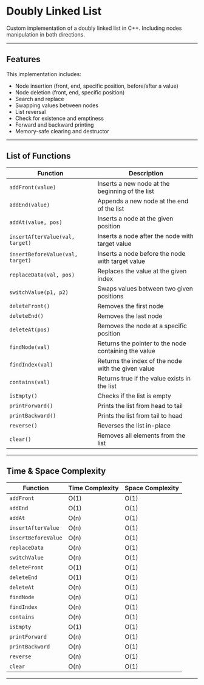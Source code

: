 # Doubly Linked List

Custom implementation of a doubly linked list in C++. Including nodes manipulation in both directions.

---

## Features

This implementation includes:

- Node insertion (front, end, specific position, before/after a value)
- Node deletion (front, end, specific position)
- Search and replace
- Swapping values between nodes
- List reversal
- Check for existence and emptiness
- Forward and backward printing
- Memory-safe clearing and destructor

---

## List of Functions

| Function               | Description                                             |
|------------------------|---------------------------------------------------------|
| `addFront(value)`      | Inserts a new node at the beginning of the list         |
| `addEnd(value)`        | Appends a new node at the end of the list               |
| `addAt(value, pos)`    | Inserts a node at the given position                    |
| `insertAfterValue(val, target)` | Inserts a node after the node with target value    |
| `insertBeforeValue(val, target)`| Inserts a node before the node with target value   |
| `replaceData(val, pos)`| Replaces the value at the given index                   |
| `switchValue(p1, p2)`  | Swaps values between two given positions                |
| `deleteFront()`        | Removes the first node                                  |
| `deleteEnd()`          | Removes the last node                                   |
| `deleteAt(pos)`        | Removes the node at a specific position                 |
| `findNode(val)`        | Returns the pointer to the node containing the value    |
| `findIndex(val)`       | Returns the index of the node with the given value      |
| `contains(val)`        | Returns true if the value exists in the list            |
| `isEmpty()`            | Checks if the list is empty                             |
| `printForward()`       | Prints the list from head to tail                       |
| `printBackward()`      | Prints the list from tail to head                       |
| `reverse()`            | Reverses the list in-place                              |
| `clear()`              | Removes all elements from the list                      |

---

## Time & Space Complexity

| Function               | Time Complexity | Space Complexity |
|------------------------|------------------|------------------|
| `addFront`             | O(1)             | O(1)             |
| `addEnd`               | O(1)             | O(1)             |
| `addAt`                | O(n)             | O(1)             |
| `insertAfterValue`     | O(n)             | O(1)             |
| `insertBeforeValue`    | O(n)             | O(1)             |
| `replaceData`          | O(n)             | O(1)             |
| `switchValue`          | O(n)             | O(1)             |
| `deleteFront`          | O(1)             | O(1)             |
| `deleteEnd`            | O(1)             | O(1)             |
| `deleteAt`             | O(n)             | O(1)             |
| `findNode`             | O(n)             | O(1)             |
| `findIndex`            | O(n)             | O(1)             |
| `contains`             | O(n)             | O(1)             |
| `isEmpty`              | O(1)             | O(1)             |
| `printForward`         | O(n)             | O(1)             |
| `printBackward`        | O(n)             | O(1)             |
| `reverse`              | O(n)             | O(1)             |
| `clear`                | O(n)             | O(1)             |

---


